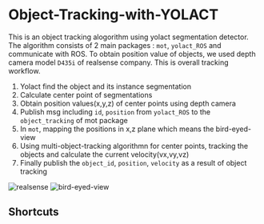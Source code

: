 # Object-Tracking-with-YOLACT
This is an object tracking alogorithm using yolact segmentation detector. The algorithm consists of 2 main packages : `mot`, `yolact_ROS` and communicate with ROS. To obtain position value of objects, we used depth camera model `D435i` of realsense company. This is overall tracking workflow.
1. Yolact find the object and its instance segmentation
2. Calculate center point of segmentations
3. Obtain position values(x,y,z) of center points using depth camera
4. Publish msg including `id`, `position` from `yolact_ROS` to the `object_tracking` of mot package
5. In `mot`, mapping the positions in x,z plane which means the bird-eyed-view
6. Using multi-object-tracking algorithmn for center points, tracking the objects and calculate the current velocity(vx,vy,vz)
7. Finally publish the `object_id`, `position`, `velocity` as a result of object tracking 

![realsense](https://user-images.githubusercontent.com/78340346/170453499-066a6601-f690-4bc3-9a71-6debc8962c33.png)
![bird-eyed-view](https://user-images.githubusercontent.com/78340346/170453504-63f05509-4b74-4953-b5af-d9297a352fd4.png)

## Shortcuts
